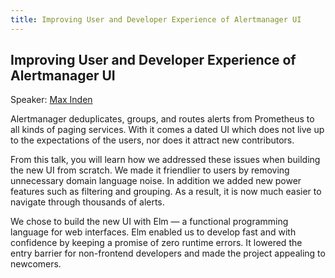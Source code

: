 ```yaml
---
title: Improving User and Developer Experience of Alertmanager UI
---
```


## Improving User and Developer Experience of Alertmanager UI

Speaker: [Max Inden](/2017-munich/speakers/max-inden/)

Alertmanager deduplicates, groups, and routes alerts from Prometheus to all
kinds of paging services. With it comes a dated UI which does not live up to
the expectations of the users, nor does it attract new contributors.
 
From this talk, you will learn how we addressed these issues when building the
new UI from scratch. We made it friendlier to users by removing unnecessary
domain language noise. In addition we added new power features such as
filtering and grouping. As a result, it is now much easier to navigate through
thousands of alerts.
 
We chose to build the new UI with Elm — a functional programming language for
web interfaces. Elm enabled us to develop fast and with confidence by keeping a
promise of zero runtime errors. It lowered the entry barrier for non-frontend
developers and made the project appealing to newcomers.
